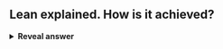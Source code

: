 ## Lean explained. How is it achieved?
<details>
<summary><b>Reveal answer</b></summary>
Why?<br>Everyone seeks to eliminate waste.<br>Waste delays a product without improving it.<br><br>Achieved by:<br>- Limit work in progress, avoid context switching<br>- Reduce handoffs, avoid communicaiton costs
</details>

